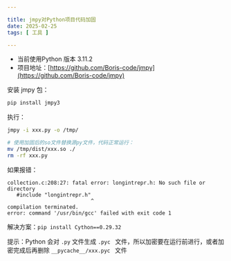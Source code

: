 ```yaml
---

title: jmpy对Python项目代码加固
date: 2025-02-25
tags: [ 工具 ]

---
```


- 当前使用Python 版本 3.11.2
- 项目地址：[https://github.com/Boris-code/jmpy](https://github.com/Boris-code/jmpy)

安装 jmpy 包：

```bash
pip install jmpy3
```

执行：

```bash
jmpy -i xxx.py -o /tmp/

# 使用加固后的so文件替换源py文件，代码正常运行：
mv /tmp/dist/xxx.so ./
rm -rf xxx.py
```

如果报错：

```
collection.c:208:27: fatal error: longintrepr.h: No such file or directory
   #include "longintrepr.h"
                           ^
compilation terminated.
error: command '/usr/bin/gcc' failed with exit code 1
```

解决方案：`pip install Cython==0.29.32`

提示：Python 会对 `.py` 文件生成 `.pyc ` 文件，所以加密要在运行前进行，或者加密完成后再删除 `__pycache__/xxx.pyc ` 文件